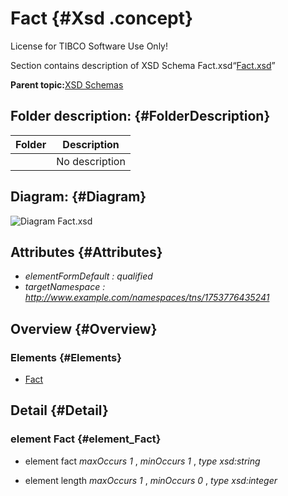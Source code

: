 # Fact {#Xsd .concept}

License for TIBCO Software Use Only!

Section contains description of XSD Schema Fact.xsd“[Fact.xsd](Fact.xsd)”

**Parent topic:**[XSD Schemas](../../../projects/com.behaimits.sample.http.requestor/common/xsd.md)

## Folder description: {#FolderDescription}

|Folder|Description|
|------|-----------|
| |No description|

## Diagram: {#Diagram}

![Diagram
              Fact.xsd](Fact.xsd.png)

## Attributes {#Attributes}

-   *elementFormDefault :* *qualified*
-   *targetNamespace :* *http://www.example.com/namespaces/tns/1753776435241*

## Overview {#Overview}

### Elements {#Elements}

-   [Fact](#element_Fact)

## Detail {#Detail}

### element Fact {#element_Fact}

-   element fact *maxOccurs* *1* , *minOccurs* *1* , *type* *xsd:string*

-   element length *maxOccurs* *1* , *minOccurs* *0* , *type* *xsd:integer*

